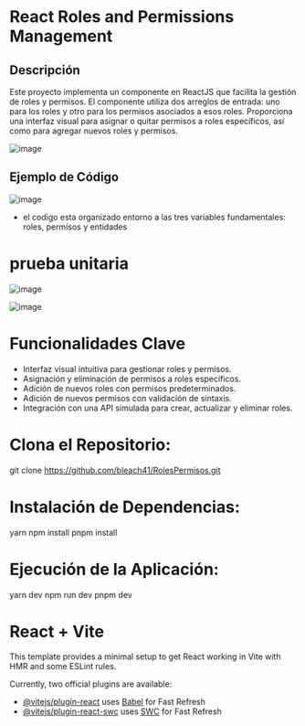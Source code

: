 # React Roles and Permissions Management

## Descripción

Este proyecto implementa un componente en ReactJS que facilita la gestión de roles y permisos. El componente utiliza dos arreglos de entrada: uno para los roles y otro para los permisos asociados a esos roles. Proporciona una interfaz visual para asignar o quitar permisos a roles específicos, así como para agregar nuevos roles y permisos.

![image](https://github.com/bleach41/RolesPermisos/assets/78830055/10f820e8-baa1-4dba-aaa0-5afa320ef406)

## Ejemplo de Código

![image](https://github.com/bleach41/RolesPermisos/assets/78830055/45551d40-5c55-43e3-a196-3c8af8584789)

* el codigo esta organizado entorno a las tres variables fundamentales: roles, permisos y entidades 


# prueba unitaria

![image](https://github.com/bleach41/RolesPermisos/assets/78830055/d9702ebd-1d16-4471-aa73-b3302b97593d)


![image](https://github.com/bleach41/RolesPermisos/assets/78830055/de82d15f-4003-4b23-880c-6cded93c8a60)

# Funcionalidades Clave

* Interfaz visual intuitiva para gestionar roles y permisos.
* Asignación y eliminación de permisos a roles específicos.
* Adición de nuevos roles con permisos predeterminados.
* Adición de nuevos permisos con validación de sintaxis.
* Integración con una API simulada para crear, actualizar y eliminar roles.

# Clona el Repositorio:

git clone https://github.com/bleach41/RolesPermisos.git

# Instalación de Dependencias:
yarn
npm install
pnpm install

# Ejecución de la Aplicación:
yarn dev
npm run dev
pnpm dev




# React + Vite

This template provides a minimal setup to get React working in Vite with HMR and some ESLint rules.

Currently, two official plugins are available:

- [@vitejs/plugin-react](https://github.com/vitejs/vite-plugin-react/blob/main/packages/plugin-react/README.md) uses [Babel](https://babeljs.io/) for Fast Refresh
- [@vitejs/plugin-react-swc](https://github.com/vitejs/vite-plugin-react-swc) uses [SWC](https://swc.rs/) for Fast Refresh
